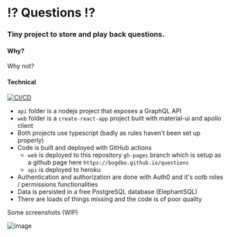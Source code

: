 # ⁉️ Questions ⁉️

### Tiny project to store and play back questions.
#### Why?
Why not?

#### Technical
[![CI/CD](https://github.com/bogdbo/questions/actions/workflows/web.yml/badge.svg?branch=master)](https://github.com/bogdbo/questions/actions/workflows/web.yml)

* `api` folder is a nodejs project that exposes a GraphQL API
* `web` folder is a `create-react-app` project built with material-ui and apollo client
* Both projects use typescript (badly as rules haven't been set up properly) 
* Code is built and deployed with GitHub actions
  * `web` is deployed to this repository `gh-pages` branch which is setup as a github page here `https://bogdbo.github.io/questions`
  * `api` is deployed to heroku
* Authentication and authorization are done with Auth0 and it's ootb roles / permissions functionalities
* Data is persisted in a free PostgreSQL database (ElephantSQL)
* There are loads of things missing and the code is of poor quality

Some screenshots (WIP)

![image](https://user-images.githubusercontent.com/889997/111705376-7c4e8980-8838-11eb-9e17-88a524865ac8.png)

